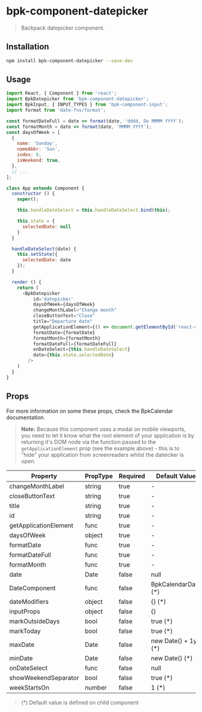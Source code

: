 # bpk-component-datepicker

> Backpack datepicker component.

## Installation

```sh
npm install bpk-component-datepicker --save-dev
```

## Usage

```js
import React, { Component } from 'react';
import BpkDatepicker from 'bpk-component-datepicker';
import BpkInput, { INPUT_TYPES } from 'bpk-component-input';
import format from 'date-fns/format';

const formatDateFull = date => format(date, 'dddd, Do MMMM YYYY');
const formatMonth = date => format(date, 'MMMM YYYY');
const daysOfWeek = [
  {
    name: 'Sunday',
    nameAbbr: 'Sun',
    index: 0,
    isWeekend: true,
  },
  // ...
];

class App extends Component {
  constructor () {
    super();

    this.handleDateSelect = this.handleDateSelect.bind(this);

    this.state = {
      selectedDate: null
    }
  }

  handleDateSelect(date) {
    this.setState({
      selectedDate: date
    });
  }

  render () {
    return (
      <BpkDatepicker
          id='datepicker'
          daysOfWeek={daysOfWeek}
          changeMonthLabel="Change month"
          closeButtonText="Close"
          title="Departure date"
          getApplicationElement={() => document.getElementById('react-mount')}
          formatDate={formatDate}
          formatMonth={formatMonth}
          formatDateFull={formatDateFull}
          onDateSelect={this.handleDateSelect}
          date={this.state.selectedDate}
        />
    )
  }
}
```

## Props

For more information on some these props, check the BpkCalendar documentation.

> **Note:** Because this component uses a modal on mobile viewports, you need to let it know what
  the root element of your application is by returning it's DOM node via the function passed to the
  `getApplicationElement` prop (see the example above) - this is to "hide" your application from
  screenreaders whilst the dateicker is open.

| Property              | PropType             | Required | Default Value        |
| --------------------- | -------------------- | -------- | -------------------- |
| changeMonthLabel      | string               | true     | -                    |
| closeButtonText       | string               | true     | -                    |
| title                 | string               | true     | -                    |
| id                    | string               | true     | -                    |
| getApplicationElement | func                 | true     | -                    |
| daysOfWeek            | object               | true     | -                    |
| formatDate            | func                 | true     | -                    |
| formatDateFull        | func                 | true     | -                    |
| formatMonth           | func                 | true     | -                    |
| date                  | Date                 | false    | null                 |
| DateComponent         | func                 | false    | BpkCalendarDate  (*) |
| dateModifiers         | object               | false    | {}               (*) |
| inputProps            | object               | false    | {}                   |
| markOutsideDays       | bool                 | false    | true             (*) |
| markToday             | bool                 | false    | true             (*) |
| maxDate               | Date                 | false    | new Date() + 1yr (*) |
| minDate               | Date                 | false    | new Date()       (*) |
| onDateSelect          | func                 | false    | null                 |
| showWeekendSeparator  | bool                 | false    | true             (*) |
| weekStartsOn          | number               | false    | 1                (*) |

> (*) Default value is defined on child component
